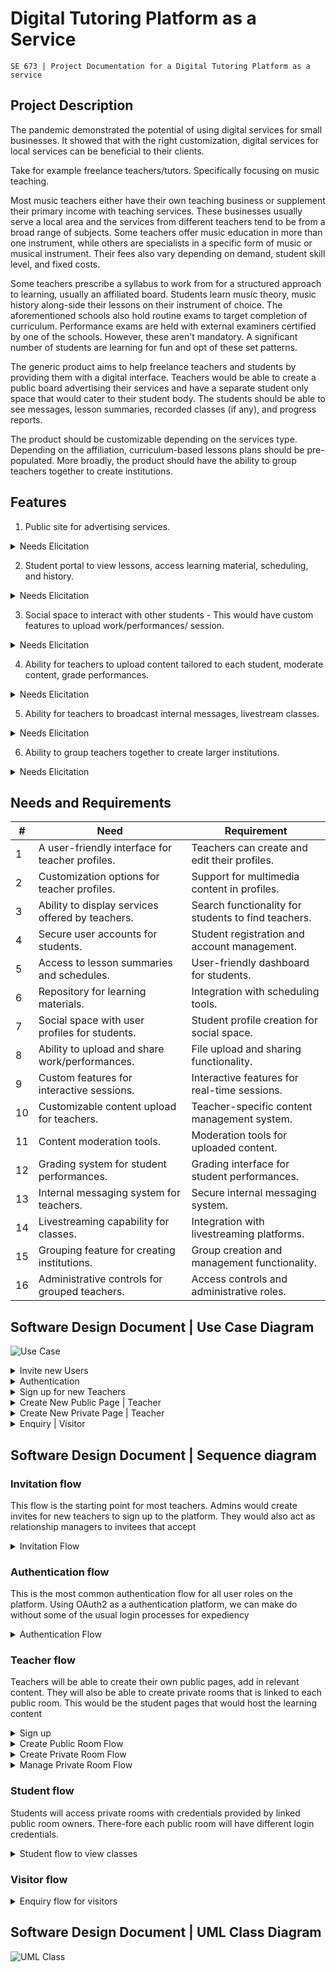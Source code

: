# Digital Tutoring Platform as a Service
    SE 673 | Project Documentation for a Digital Tutoring Platform as a service

## Project Description
 
The pandemic demonstrated the potential of using digital services for small businesses. It showed that with the right customization, digital services for local services can be beneficial to their clients. 
 
Take for example freelance teachers/tutors. Specifically focusing on music teaching. 
 
Most music teachers either have their own teaching business or supplement their primary income with teaching services. These businesses usually serve a local area and the services from different teachers tend to be from a broad range of subjects. Some teachers offer music education in more than one instrument, while others are specialists in a specific form of music or musical instrument. Their fees also vary depending on demand, student skill level, and fixed costs. 
 
Some teachers prescribe a syllabus to work from for a structured approach to learning, usually an affiliated board. Students learn music theory, music history along-side their lessons on their instrument of choice. The aforementioned schools also hold routine exams to target completion of curriculum. Performance exams are held with external examiners certified by one of the schools. However, these aren't mandatory. A significant number of students are learning for fun and opt of these set patterns. 
 
The generic product aims to help freelance teachers and students by providing them with a digital interface. Teachers would be able to create a public board advertising their services and have a separate student only space that would cater to their student body. The students should be able to see messages, lesson summaries, recorded classes (if any), and progress reports. 
 
The product should be customizable depending on the services type. Depending on the affiliation, curriculum-based lessons plans should be pre-populated. More broadly, the product should have the ability to group teachers together to create institutions.
 
## Features

1.	Public site for advertising services.
<details>
  <summary> Needs Elicitation </summary>

| #   | Need                                           |
| --- | ---------------------------------------------- |
| 1   | A user-friendly interface for teacher profiles.|
| 2   | Customization options for teacher profiles.    |
| 3   | Ability to display services offered by teachers.|

</details>

2.	Student portal to view lessons, access learning material, scheduling, and history.
<details>
  <summary>Needs Elicitation </summary>

| #   | Need                                           |
| --- | ---------------------------------------------- |
| 1   | Secure user accounts for students.             |
| 2   | Access to lesson summaries and schedules.      |
| 3   | Repository for learning materials.             |

</details>

3.	Social space to interact with other students - This would have custom features to upload work/performances/ session.
<details>
  <summary> Needs Elicitation </summary>

| #   | Need                                           |
| --- | ---------------------------------------------- |
| 1   | Social space with user profiles for students. |
| 2   | Ability to upload and share work/performances. |
| 3   | Custom features for interactive sessions.     |

</details>

4.	Ability for teachers to upload content tailored to each student, moderate content, grade performances.
<details>
  <summary> Needs Elicitation </summary>

| #   | Need                                           |
| --- | ---------------------------------------------- |
| 1   | Customizable content upload for teachers.     |
| 2   | Content moderation tools.                     |
| 3   | Grading system for student performances.       |

</details>

5.	Ability for teachers to broadcast internal messages, livestream classes.
<details>
  <summary> Needs Elicitation </summary>

| #   | Need                                           |
| --- | ---------------------------------------------- |
| 1   | Internal messaging system for teachers.        |
| 2   | Livestreaming capability for classes.          |

</details>

6.	Ability to group teachers together to create larger institutions.
<details>
  <summary> Needs Elicitation </summary>

| #   | Need                                           |
| --- | ---------------------------------------------- |
| 1   | Grouping feature for creating institutions.   |
| 2   | Administrative controls for grouped teachers. |

</details>

## Needs and Requirements

| #   | Need                                           | Requirement                                   |
| --- | ---------------------------------------------- | ---------------------------------------------- |
| 1   | A user-friendly interface for teacher profiles.| Teachers can create and edit their profiles.  |
| 2   | Customization options for teacher profiles.    | Support for multimedia content in profiles.   |
| 3   | Ability to display services offered by teachers.| Search functionality for students to find teachers.|
| 4   | Secure user accounts for students.             | Student registration and account management.  |
| 5   | Access to lesson summaries and schedules.      | User-friendly dashboard for students.         |
| 6   | Repository for learning materials.             | Integration with scheduling tools.             |
| 7   | Social space with user profiles for students.  | Student profile creation for social space.    |
| 8   | Ability to upload and share work/performances. | File upload and sharing functionality.       |
| 9   | Custom features for interactive sessions.     | Interactive features for real-time sessions. |
| 10  | Customizable content upload for teachers.     | Teacher-specific content management system.   |
| 11  | Content moderation tools.                     | Moderation tools for uploaded content.        |
| 12  | Grading system for student performances.       | Grading interface for student performances.   |
| 13  | Internal messaging system for teachers.        | Secure internal messaging system.             |
| 14  | Livestreaming capability for classes.          | Integration with livestreaming platforms.    |
| 15  | Grouping feature for creating institutions.   | Group creation and management functionality. |
| 16  | Administrative controls for grouped teachers. | Access controls and administrative roles.    |


## Software Design Document | Use Case Diagram
![Use Case](./docs/assets/images/Use%20Case.png)

<details> 
    <summary> Invite new Users </summary>

| Description Item         | Description                                                  |
|---------------------------|--------------------------------------------------------------|
| Use Case ID               | 1                                                            |
| Use Case Description      | Admin Sends Email Invite to Join Platform                    |
| Corresponds to Need and Requirement     | 1, 2, 4, 10                                                  |
|                           |                                                              |
| Actor                     | Admin                                                        |
| Stakeholders and Needs    | Admin - To send email invites to potential users.            |
|                           |                                                              |
| Pre-conditions            | Admin is authenticated and has the necessary privileges.     |
| Trigger                   | Admin initiates the process to send email invites.           |
| Post-conditions           | Email invites are sent to the specified users.               |
|                           |                                                              |
| Basic flow                | 1. Admin logs into the admin portal.                         |
|                           | 2. Admin navigates to the user invitation section.           |
|                           | 3. Admin enters the email addresses of users to invite.      |
|                           | 4. Admin includes a personalized message in the invitation.  |
|                           | 5. Admin submits the invitation form.                        |
|                           | 6. Authorization Server generates unique invitation tokens.  |
|                           | 7. Email Service sends email invites to the specified users. |
|                           |                                                              |
| Extensions                | 2a Admin navigates to the wrong section.                     |
|                           | 2a1 Admin is redirected to the correct invitation section.   |
|                           | 3a Admin enters an invalid email address.                    |
|                           | 3a1 Admin is prompted to correct the email address.          |
|                           | 6a Authorization Server fails to generate invitation tokens. |
|                           | 6a1 Admin is informed about the failure to send invitations. |
|                           | 7a Email Service fails to send email invites.                |
|                           | 7a1 Admin is informed about the failure to deliver invites.  |
|                           |                                                              |

</details>

<details>
    <summary> Authentication </summary>

| Description Item         | Description                                                                               |
|---------------------------|-------------------------------------------------------------------------------------------|
| Use Case ID               | 2                                                                                         |
| Use Case Description      | OAuth2 Authentication Flow                                                                |
| Corresponds to Need and Requirement | 4                                                                                         |
|                           |                                                                                           |
| Actor                     | User                                                                                      |
| Stakeholders and Needs    | User - To securely authenticate and access resources.                                     |
|                           |                                                                                           |
| Pre-conditions            | User has an account with the Authorization Server.                                        |
| Trigger                   | User initiates the authentication process with the Client Application.                    |
| Post-conditions           | User is successfully authenticated and receives an access token.                          |
|                           |                                                                                           |
| Basic flow                | 1. User initiates authentication through the Client Application.                          |
|                           | 2. Client Application redirects the user to the Authorization Server.                     |
|                           | 3. User authenticates with the Authorization Server.                                      |
|                           | 4. Authorization Server validates user credentials.                                       |
|                           | 5. If valid, Authorization Server issues an authorization code to the Client Application. |
|                           | 6. Client Application exchanges the authorization code for an access token.               |
|                           | 7. User receives the access token.                                                        |
|                           |                                                                                           |
| Extensions                | 3a User denies authentication request.                                                    |
|                           | 3a1 Authorization Server redirects user back to the Client Application with an error.     |
|                           | 4a User credentials are invalid.                                                          |
|                           | 4a1 Authorization Server informs the Client Application of the authentication failure.    |
|                           | 6a Authorization code exchange fails.                                                     |
|                           | 6a1 Client Application receives an error response from the Authorization Server.          |
|                           | 6a2 User is informed about the failure to authenticate.                                   |
|                           |                                                                                           |


</details>

<details>
    <summary> Sign up for new Teachers </summary>

| Description Item         | Description                                                                                                    |
|---------------------------|----------------------------------------------------------------------------------------------------------------|
| Use Case ID               | 3                                                                                                              |
| Use Case Description      | OAuth2 User Signup with Email Invite and Profile Setup                                                         |
| Corresponds to Need and Requirement     | 1, 2, 4, 10                                                                                                    |
|                           |                                                                                                                |
| Actor                     | User                                                                                                           |
| Stakeholders and Needs    | User - To securely sign up using an email invite and complete their profile.                                   |
|                           | Admin - To be notified of new user signups.                                                                    |
|                           |                                                                                                                |
| Pre-conditions            | User has received a valid email invite.                                                                        |
| Trigger                   | User clicks on the signup link in the email invite.                                                            |
| Post-conditions           | User successfully signs up, completes the profile, gets redirected to the welcome page, and Admin is notified. |
|                           |                                                                                                                |
| Basic flow                | 1. User clicks on the signup link in the email invite.                                                         |
|                           | 2. User is redirected to the Signup Page.                                                                      |
|                           | 3. User enters required information (e.g., name, email, password).                                             |
|                           | 4. User submits the signup form.                                                                               |
|                           | 5. Authorization Server validates user credentials.                                                            |
|                           | 6. If valid, Authorization Server issues an access token.                                                      |
|                           | 7. User is redirected to the Profile Setup Page.                                                               |
|                           | 8. User completes additional profile details.                                                                  |
|                           | 9. User submits the profile form.                                                                              |
|                           | 10. Resource Server stores the user's profile information.                                                     |
|                           | 11. User is redirected to the Welcome Page.                                                                    |
|                           | 12. Admin is notified of the new signup.                                                                       |
|                           |                                                                                                                |
| Extensions                | 3a User abandons the signup process.                                                                           |
|                           | 3a1 User is redirected to the homepage or login page.                                                          |
|                           | 5a User provides invalid or incomplete information.                                                            |
|                           | 5a1 User is prompted to correct the information.                                                               |
|                           | 9a User abandons the profile setup.                                                                            |
|                           | 9a1 User is redirected to the homepage or login page.                                                          |
|                           | 11a Notification to Admin fails.                                                                               |
|                           | 11a1 Admin is informed about the failure to notify.                                                            |
|                           |                                                                                                                |

</details>

<details>
  <summary> Create New Public Page | Teacher </summary>

| Description Item                    | Description                                                                                     |
|-------------------------------------|-------------------------------------------------------------------------------------------------|
| Use Case ID                         | 4                                                                                               |
| Use Case Description                | Also known as a public page - This is the landing page for all teachers offering their services |
| Corresponds to Need and Requirement | 1, 3, 10                                                                                        |
|                                     |                                                                                                 |
| Actor                               | Teacher                                                                                         |
| Stakeholders and Needs              | Teacher - to have a digital public space that can be used to advertise services offered         |
|                                     | Visitor - to discover new teaching services                                                     |
|                                     |                                                                                                 |
| Pre-conditions                      | User with "Teacher" role has accessed the platform  dashboard                                   |
| Trigger                             | Teacher clicks on create new public page                                                        |
| Post-conditions                     | Teacher should have an SEO optimized public page offering teaching services in the local area   |
|                                     |                                                                                                 |
| Basic flow                          | 1. Teacher enters the name of the service                                                       |
|                                     | 2. Teacher enters services being offered                                                        |
|                                     | 3. Teacher enters the area of service offering                                                  |
|                                     | 4. Teacher enters prices of services being offered                                              |
|                                     | 5. Teacher selects the color theme of the public page                                           |
|                                     | 6. System generates a preview of the public page                                                |
|                                     | 7. Teacher accepts the preview                                                                  |
|                                     | 8. Teacher selects the payment plan                                                             |
|                                     | 9. Teacher pays the payment plan                                                                |
|                                     | 10. Page is publicly available                                                                  |
|                                     |                                                                                                 |
| Extensions                          | 1a Preview generation fails                                                                     |
|                                     | 1a1 Teacher is notified about the failure and prompted to retry                                 |
|                                     | 2a Invalid input for services being offered                                                     |
|                                     | 2a1 Teacher is shown error messages on the input fields                                         |
|                                     | 2a2 Teacher is prompted to correct the service details                                          |
|                                     | 6a Payment fails                                                                                |
|                                     | 6a1 Teacher receives a notification about the payment failure                                   |
|                                     | 6a2 Teacher is prompted to choose an alternative payment method                                 |
|                                     |                                                                                                 |

</details>

<details>
  <summary> Create New Private Page | Teacher </summary>

| Description Item         | Description                                                                                                 |
|---------------------------|-------------------------------------------------------------------------------------------------------------|
| Use Case ID               | 5                                                                                                           |
| Use Case Description      | Also known as a private page - This is the class service that the teacher is offering to signed up students |
| Corresponds to Need and Requirement | 4, 5, 6, 9, 10, 11, 12, 13, 14, 15, 16                                                                      |
|                           |                                                                                                             |
| Actor                     | Teacher                                                                                                     |
| Stakeholders and Needs    | Teacher - to have a digital public space that can be used to advertise services offered                     |
|                           | Visitor - to discover new teaching services                                                                 |
|                           |                                                                                                             |
| Pre-conditions            | User with "Teacher" role has accessed the platform dashboard                                                |
| Trigger                   | Teacher clicks on create new private page                                                                   |
| Post-conditions           | Teacher should have an SEO optimized public page offering teaching services in the local area               |
|                           |                                                                                                             |
| Basic flow                | 1. Teacher enters the name of the service                                                                   |
|                           | 2. Teacher enters services being offered                                                                    |
|                           | 3. Teacher enters the area of service offering                                                              |
|                           | 4. Teacher uploads starter content of page                                                                  |
|                           | 5. Teacher selects the themes of the private page                                                           |
|                           | 6. System generates a preview of the private page                                                           |
|                           | 7. Teacher accepts the preview                                                                              |
|                           | 8. Teacher selects the payment plan                                                                         |
|                           | 9. Teacher pays the payment plan                                                                            |
|                           | 10. Page is published                                                                                       |
|                           |                                                                                                             |
| Extensions                | 1a Preview generation fails                                                                                 |
|                           | 1a1 Teacher is notified about the failure and prompted to retry                                             |
|                           | 2a Invalid input for services being offered                                                                 |
|                           | 2a1 Teacher is shown error messages on the input fields                                                     |
|                           | 2a2 Teacher is prompted to correct the service details                                                      |
|                           | 6a Payment fails                                                                                            |
|                           | 6a1 Teacher receives a notification about the payment failure                                               |
|                           | 6a2 Teacher is prompted to choose an alternative payment method                                             |
|                           |                                                                                                             |

</details>

<details>
  <summary> Enquiry | Visitor </summary>

| Description Item         | Description                                                                             |
|---------------------------|-----------------------------------------------------------------------------------------|
| Use Case ID               | 8                                                                                       |
| Use Case Description      | Visitor Makes an enquiry about a class or school on a public page                       |
| Corresponds to Need and Requirement | 2, 3, 13, 10                                                                            |
|                           |                                                                                         |
| Actor                     | Visitor                                                                                 |
| Stakeholders and Needs    | Teacher - To clarify questions from interested parties about the services being offered |
|                           | School admin - to clarify questions from interested parties about school services       |
|                           |                                                                                         |
| Pre-conditions            | Visitor has accessed the public page of a teacher or school                             |
| Trigger                   | Visitor has submitted an enquiry form from a public page                                |
| Post-conditions           | Enquiry is logged, and public page owners are notified about visitor enquiry            |
|                           |                                                                                         |
| Basic flow                | 1. Visitor accesses the enquiry form                                                    |
|                           | 2. Visitor fills in form details                                                        |
|                           | 3. Visitor submits the form                                                             |
|                           | 4. System logs form details                                                             |
|                           | 5. Public page owner is notified about the message                                      |
|                           | 6. Visitor is given a success message, and the form is removed from the screen          |
|                           |                                                                                         |
| Extensions                | 1a Public page load fails                                                               |
|                           | 1a1 Visitor is shown an error page                                                      |
|                           | 2a Form has invalid details                                                             |
|                           | 2a1 Visitor is shown error messages on form elements                                    |
|                           | 2a2 Visitor is prompted to correct form details                                         |
|                           |                                                                                         |
|                           | 3a Visitor attempted to submit an incomplete form                                       |
|                           | 3a1 Submit button is not active                                                         |
|                           | 3a2 Visitor is shown which form fields are required                                     |
|                           |                                                                                         |
|                           | 6a Form is valid but submission fails                                                   |
|                           | 6a1 Enquiry form submission error is returned to Visitor                                |
|                           | 6a2 Visitor is shown an appropriate error                                               |

</details>


## Software Design Document | Sequence diagram

### Invitation flow
This flow is the starting point for most teachers. Admins would create invites for new teachers to sign up to the platform. They would also act as relationship managers to invitees that accept

<details>
  <summary> Invitation Flow </summary>

![Invite | Admin](./docs/assets/images/Sequence%20Diagram-Invite%20_%20Admin.png)

</details>

### Authentication flow
This is the most common authentication flow for all user roles on the platform. Using OAuth2 as a authentication platform, we can make do without some of the usual login processes for expediency
<details>
  <summary> Authentication Flow </summary>

![Authentication | Users](./docs/assets/images/Sequence%20Diagram-Authentication%20Flow%20_%20User.png)

</details>

### Teacher flow
Teachers will be able to create their own public pages, add in relevant content. They will also be able to create private rooms that is linked to each public room. This would be the student pages that would host the learning content

<details>
  <summary> Sign up </summary>

![Sign up | Teacher](./docs/assets/images/Sequence%20Diagram-Sign-up%20_%20Teacher.png)

</details>

<details>
  <summary> Create Public Room Flow </summary>

![Create Public Room | Teacher](./docs/assets/images/Sequence%20Diagram-Create%20Public%20Page%20_%20Teacher.png)


</details>

<details>
  <summary> Create Private Room Flow </summary>

![Create Private Room | Teacher](./docs/assets/images/Sequence%20Diagram-Create%20Private%20Page%20_%20Teacher.png)


</details>

<details>
  <summary> Manage Private Room Flow </summary>

![Manage Private Room | Teacher](./docs/assets/images/Sequence%20Diagram-Manage%20Class%20_%20Teacher.png)

</details>

### Student flow
Students will access private rooms with credentials provided by linked public room owners. There-fore each public room will have different login credentials.
<details>
  <summary> Student flow to view classes </summary>

![View Class | Student](./docs/assets/images/Sequence%20Diagram-View%20Class%20_%20Student.png)

</details>

### Visitor flow
<details>
  <summary> Enquiry flow for visitors </summary>
  
 
![Enquiry Flow | Visitor](./docs/assets/images/Sequence%20Diagram-Enquiry%20Flow%20_%20Visitor.png)

</details>


## Software Design Document | UML Class Diagram
![UML Class](./docs/assets/uml-classes.png)
